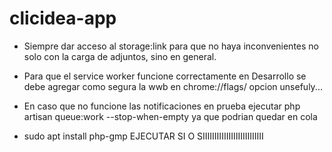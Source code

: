 # clicidea-app

* Siempre dar acceso al storage:link para que no haya inconvenientes no solo con la carga de adjuntos, sino en general.

* Para que el service worker funcione correctamente en Desarrollo se debe agregar como segura la wwb en chrome://flags/ opcion unsefuly...

* En caso que no funcione las notificaciones en prueba ejecutar php artisan queue:work --stop-when-empty ya que podrian quedar en cola

* sudo apt install php-gmp EJECUTAR SI O SIIIIIIIIIIIIIIIIIIIIIIIIII